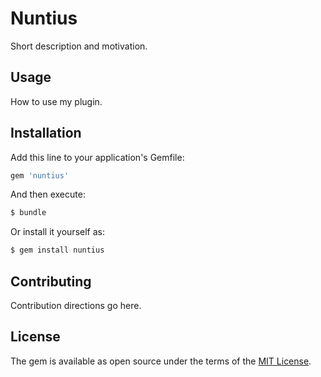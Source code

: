 # Nuntius
Short description and motivation.

## Usage
How to use my plugin.

## Installation
Add this line to your application's Gemfile:

```ruby
gem 'nuntius'
```

And then execute:
```bash
$ bundle
```

Or install it yourself as:
```bash
$ gem install nuntius
```

## Contributing
Contribution directions go here.

## License
The gem is available as open source under the terms of the [MIT License](http://opensource.org/licenses/MIT).
